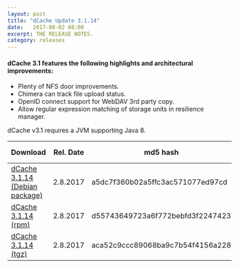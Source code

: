 ```yaml
---
layout: post
title: "dCache Update 3.1.14"
date:   2017-08-02 08:00
excerpt: THE RELEASE NOTES.
category: releases
---
```

#### dCache 3.1 features the following highlights and architectural improvements:

- Plenty of NFS door improvements.
- Chimera can track file upload status.
- OpenID connect support for WebDAV 3rd party copy.
- Allow regular expression matching of storage units in resilience manager.

dCache v3.1 requires a JVM supporting Java 8.

| Download                                | Rel. Date | md5 hash                         | Release Notes |
|-----------------------------------------|-----------|----------------------------------|---------------|
| [dCache 3.1.14 (Debian package)](https://www.dcache.org/downloads/1.9/repo/3.1/dcache_3.1.14-1_all.deb)          | 2.8.2017  | a5dc7f360b02a5ffc3ac571077ed97cd | 3.1.14        |
| [dCache 3.1.14 (rpm)](https://www.dcache.org/downloads/1.9/repo/3.1/dcache-3.1.14-1.noarch.rpm)                     | 2.8.2017  | d55743649723a6f772bebfd3f2247423 | 3.1.14        |
| [dCache 3.1.14 (tgz)](https://www.dcache.org/downloads/1.9/repo/3.1/dcache-3.1.14.tar.gz)                     | 2.8.2017  | aca52c9ccc89068ba9c7b54f4156a228 | 3.1.14        |


